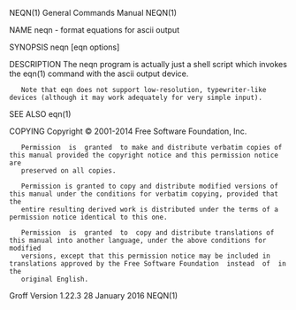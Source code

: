 NEQN(1)                                                       General Commands Manual                                                      NEQN(1)

NAME
       neqn - format equations for ascii output

SYNOPSIS
       neqn [eqn options]

DESCRIPTION
       The neqn program is actually just a shell script which invokes the eqn(1) command with the ascii output device.

       Note that eqn does not support low-resolution, typewriter-like devices (although it may work adequately for very simple input).

SEE ALSO
       eqn(1)

COPYING
       Copyright © 2001-2014 Free Software Foundation, Inc.

       Permission  is  granted  to make and distribute verbatim copies of this manual provided the copyright notice and this permission notice are
       preserved on all copies.

       Permission is granted to copy and distribute modified versions of this manual under the conditions for verbatim copying, provided that  the
       entire resulting derived work is distributed under the terms of a permission notice identical to this one.

       Permission  is  granted  to  copy and distribute translations of this manual into another language, under the above conditions for modified
       versions, except that this permission notice may be included in translations approved by the Free Software Foundation  instead  of  in  the
       original English.

Groff Version 1.22.3                                              28 January 2016                                                          NEQN(1)

